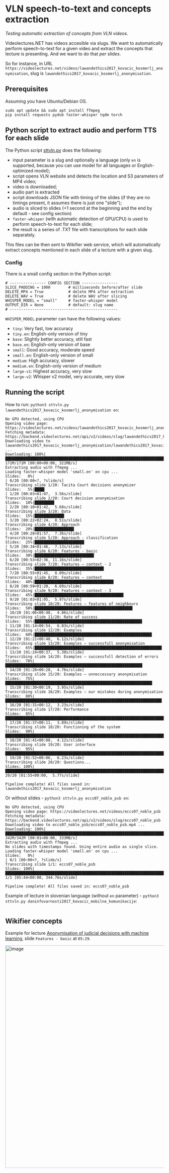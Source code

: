 # VLN speech-to-text and concepts extraction

*Testing automatic extraction of concepts from VLN videos.*

Videolectures.NET has videos accesible via slugs. We want to automatically perform speech-to-text for a given video and extract the concepts that lecture is presenting. And we want to do that *per slides*.

So for instance, in URL `https://videolectures.net/videos/lawandethics2017_kovacic_kosmerlj_anonymisation`, slug is `lawandethics2017_kovacic_kosmerlj_anonymisation`.

## Prerequisites

Assuming you have Ubuntu/Debian OS.

```
sudo apt update && sudo apt install ffmpeg
pip install requests pydub faster-whisper tqdm torch
```

## Python script to extract audio and perform TTS for each slide

The Python script [sttvln.py](sttvln.py) does the following:
- input parameter is a slug and optionally a language (only `en` is supported, because you can use model for all languages or English-optimized model);
- script opens VLN website and detects the location and S3 parameters of MP4 video;
- video is downloaded;
- audio part is extracted
- script downloads JSON file with timing of the slides (if they are no timings present, it assumes there is just one "slide");
- audio is sliced to slides (+1 second at the beginning and the end by default - see config section)
- `faster-whisper` (with automatic detection of GPU/CPU) is used to perform speech-to-text for each slide;
- the result is a series of .TXT file with transcriptions for each slide separately.

This files can be then sent to Wikifier web service, which will automatically extract concepts mentioned in each slide of a lecture with a given slug.

### Config

There is a small config section in the Python script:
```
# ---------------- CONFIG SECTION ----------------
SLICE_PADDING = 1000        # milliseconds before/after slide
DELETE_MP4 = True           # delete MP4 after extraction
DELETE_WAV = True           # delete WAV after slicing
WHISPER_MODEL = "small"     # faster-whisper model
OUTPUT_DIR = None           # default: slug name
# ------------------------------------------------
```
`WHISPER_MODEL` parameter can have the following values:
- `tiny`: Very fast, low accuracy
- `tiny.en`: English-only version of tiny
- `base`: Slightly better accuracy, still fast
- `base.en`: English-only version of base
- `small`: Good accuracy, moderate speed
- `small.en`: English-only version of small
- `medium`: High accuracy, slower
- `medium.en`: English-only version of medium
- `large-v1`: Highest accuracy, very slow
- `large-v2`: Whisper v2 model, very accurate, very slow

## Running the script

How to run: `python3 sttvln.py lawandethics2017_kovacic_kosmerlj_anonymisation en`:

```
No GPU detected, using CPU
Opening video page: https://videolectures.net/videos/lawandethics2017_kovacic_kosmerlj_anonymisation
Fetching metadata: https://backend.videolectures.net/api/v2/videos/slug/lawandethics2017_kovacic_kosmerlj_anonymisation
Downloading video to lawandethics2017_kovacic_kosmerlj_anonymisation/lawandethics2017_kovacic_kosmerlj_anonymisation.mp4 ...
Downloading: 100%|███████████████████████████████████████████████████████████████████████████████████| 171M/171M [00:00<00:00, 321MB/s]
Extracting audio with ffmpeg ...
Loading faster-whisper model 'small.en' on cpu ...
Slides:   0%|                                                                                                | 0/20 [00:00<?, ?slide/s]
Transcribing slide 1/20: Tacita Court decisions anonymizer
Slides:   5%|████▍                                                                                   | 1/20 [00:03<01:07,  3.56s/slide]
Transcribing slide 2/20: Court decision anonymisation
Slides:  10%|████████▊                                                                               | 2/20 [00:10<01:42,  5.68s/slide]
Transcribing slide 3/20: Data            
Slides:  15%|█████████████▏                                                                          | 3/20 [00:22<02:24,  8.51s/slide]
Transcribing slide 4/20: Approach        
Slides:  20%|█████████████████▌                                                                      | 4/20 [00:28<01:57,  7.36s/slide]
Transcribing slide 5/20: Approach - classification
Slides:  25%|██████████████████████                                                                  | 5/20 [00:34<01:46,  7.13s/slide]
Transcribing slide 6/20: Features - basic
Slides:  30%|██████████████████████████▍                                                             | 6/20 [00:53<02:36, 11.16s/slide]
Transcribing slide 7/20: Features – context - 2
Slides:  35%|██████████████████████████████▊                                                         | 7/20 [00:55<01:45,  8.09s/slide]
Transcribing slide 8/20: Features – context
Slides:  40%|███████████████████████████████████▏                                                    | 8/20 [00:59<01:20,  6.69s/slide]
Transcribing slide 9/20: Features – context - 3
Slides:  45%|███████████████████████████████████████▌                                                | 9/20 [01:03<01:05,  5.97s/slide]
Transcribing slide 10/20: Features – features of neighbours
Slides:  50%|███████████████████████████████████████████▌                                           | 10/20 [01:06<00:48,  4.86s/slide]
Transcribing slide 11/20: Rate of success
Slides:  55%|███████████████████████████████████████████████▊                                       | 11/20 [01:14<00:54,  6.03s/slide]
Transcribing slide 12/20: Examples       
Slides:  60%|████████████████████████████████████████████████████▏                                  | 12/20 [01:21<00:48,  6.12s/slide]
Transcribing slide 13/20: Examples – successfull anonymisation
Slides:  65%|████████████████████████████████████████████████████████▌                              | 13/20 [01:24<00:37,  5.30s/slide]
Transcribing slide 14/20: Examples – successfull detection of errors
Slides:  70%|████████████████████████████████████████████████████████████▉                          | 14/20 [01:28<00:28,  4.76s/slide]
Transcribing slide 15/20: Examples – unneccessary anonymisation
Slides:  75%|█████████████████████████████████████████████████████████████████▎                     | 15/20 [01:30<00:19,  3.95s/slide]
Transcribing slide 16/20: Examples – our mistakes during anonymisation
Slides:  80%|█████████████████████████████████████████████████████████████████████▌                 | 16/20 [01:31<00:12,  3.23s/slide]
Transcribing slide 17/20: Performance   
Slides:  85%|█████████████████████████████████████████████████████████████████████████▉             | 17/20 [01:37<00:11,  3.89s/slide]
Transcribing slide 18/20: Functioning of the system
Slides:  90%|██████████████████████████████████████████████████████████████████████████████▎        | 18/20 [01:41<00:08,  4.12s/slide]
Transcribing slide 19/20: User interface
Slides:  95%|██████████████████████████████████████████████████████████████████████████████████▋    | 19/20 [01:52<00:06,  6.23s/slide]
Transcribing slide 20/20: Questions...   
Slides: 100%|███████████████████████████████████████████████████████████████████████████████████████| 20/20 [01:55<00:00,  5.77s/slide]
                                        
Pipeline complete! All files saved in: lawandethics2017_kovacic_kosmerlj_anonymisation
```

Or without slides - `python3 sttvln.py eccs07_noble_psb en`:

```
No GPU detected, using CPU
Opening video page: https://videolectures.net/videos/eccs07_noble_psb
Fetching metadata: https://backend.videolectures.net/api/v2/videos/slug/eccs07_noble_psb
Downloading video to eccs07_noble_psb/eccs07_noble_psb.mp4 ...
Downloading: 100%|███████████████████████████████████████████████████████████████████████████████████| 342M/342M [00:01<00:00, 333MB/s]
Extracting audio with ffmpeg ...
No slides with timestamps found. Using entire audio as single slice.
Loading faster-whisper model 'small.en' on cpu ...
Slides:   0%|                                                                                                 | 0/1 [00:00<?, ?slide/s]
Transcribing slide 1/1: eccs07_noble_psb
Slides: 100%|████████████████████████████████████████████████████████████████████████████████████████| 1/1 [05:44<00:00, 344.76s/slide]
                                          
Pipeline complete! All files saved in: eccs07_noble_psb
```

Example of lecture in slovenian language (without `en` parameter) - `python3 sttvln.py daninfovarnosti2017_kovacic_mobilne_komunikacije`:

```
```

## Wikifier concepts

Example for lecture [Anonymisation of judicial decisions with machine learning](https://videolectures.net/videos/lawandethics2017_kovacic_kosmerlj_anonymisation), slide `Features - basic` at `05:29`.

<img width="1157" height="708" alt="image" src="https://github.com/user-attachments/assets/75b4c9cb-8b5a-4dfa-a385-62e8adc8a7fc" />
